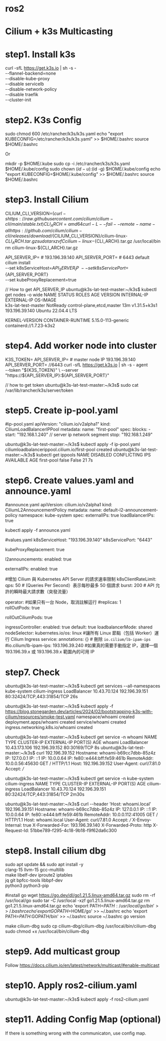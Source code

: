 # ros2
# Cilium + k3s Multicasting

# step1. Install k3s

curl -sfL https://get.k3s.io | sh -s - \
  --flannel-backend=none \
  --disable-kube-proxy \
  --disable servicelb \
  --disable-network-policy \
  --disable traefik \
  --cluster-init





# step2. K3s Config

sudo chmod 600 /etc/rancher/k3s/k3s.yaml
echo "export KUBECONFIG=/etc/rancher/k3s/k3s.yaml" >> $HOME/.bashrc
source $HOME/.bashrc

Or 

mkdir -p $HOME/.kube
sudo cp -i /etc/rancher/k3s/k3s.yaml $HOME/.kube/config
sudo chown $(id -u):$(id -g) $HOME/.kube/config
echo "export KUBECONFIG=$HOME/.kube/config" >> $HOME/.bashrc
source $HOME/.bashrc





# step3. Install Cilium

CILIUM_CLI_VERSION=$(curl -s https://raw.githubusercontent.com/cilium/cilium-cli/main/stable.txt)
CLI_ARCH=amd64
curl -L --fail --remote-name-all https://github.com/cilium/cilium-cli/releases/download/${CILIUM_CLI_VERSION}/cilium-linux-${CLI_ARCH}.tar.gz
sudo tar xzvfC cilium-linux-${CLI_ARCH}.tar.gz /usr/local/bin
rm cilium-linux-${CLI_ARCH}.tar.gz


API_SERVER_IP=<IP>  # 193.196.39.140 
API_SERVER_PORT=<PORT>  # 6443 default
cilium install \
  --set k8sServiceHost=${API_SERVER_IP} \
  --set k8sServicePort=${API_SERVER_PORT} \
  --set kubeProxyReplacement=true

// How to get API_SERVER_IP
ubuntu@k3s-lat-test-master:~/k3s$ kubectl get nodes -o wide
NAME                  STATUS     ROLES                       AGE   VERSION        INTERNAL-IP      EXTERNAL-IP   OS-IMAGE             
k3s-lat-test-master   NotReady   control-plane,etcd,master   13m   v1.31.5+k3s1   193.196.39.140   <none>        Ubuntu 22.04.4 LTS

KERNEL-VERSION       CONTAINER-RUNTIME
5.15.0-113-generic   containerd://1.7.23-k3s2





# step4. Add worker node into cluster

K3S_TOKEN=<TOKEN>
API_SERVER_IP=<IP>  # master node IP 193.196.39.140
API_SERVER_PORT=<PORT>   //6443
curl -sfL https://get.k3s.io | sh -s - agent \
  --token "${K3S_TOKEN}" \
  --server "https://${API_SERVER_IP}:${API_SERVER_PORT}"

// how to get token
ubuntu@k3s-lat-test-master:~/k3s$ sudo cat /var/lib/rancher/k3s/server/token





# step5. Create ip-pool.yaml

#ip-pool.yaml
apiVersion: "cilium.io/v2alpha1"
kind: CiliumLoadBalancerIPPool
metadata:
  name: "first-pool"
spec:
  blocks:
    - start: "192.168.1.240" // server ip network segment
      stop: "192.168.1.249"

ubuntu@k3s-lat-test-master:~/k3s$ kubectl apply -f ip-pool.yaml
ciliumloadbalancerippool.cilium.io/first-pool created
ubuntu@k3s-lat-test-master:~/k3s$ kubectl get ippools
NAME         DISABLED   CONFLICTING   IPS AVAILABLE   AGE
first-pool   false      False         21              7s





# step6. Create values.yaml and announce.yaml

#announce.yaml
apiVersion: cilium.io/v2alpha1
kind: CiliumL2AnnouncementPolicy
metadata:
  name: default-l2-announcement-policy
  namespace: kube-system
spec:
  externalIPs: true
  loadBalancerIPs: true

kubectl apply -f announce.yaml


#values.yaml
k8sServiceHost: "193.196.39.140"
k8sServicePort: "6443"

kubeProxyReplacement: true

l2announcements:
  enabled: true

externalIPs:
  enabled: true

#增加 Cilium 與 Kubernetes API Server 的請求速率限制
k8sClientRateLimit:
  qps: 50     # (Queries Per Second）表示每秒最多 50 個請求
  burst: 200   # API 允許的瞬時最大請求數（突發流量）

operator:
  #如果只有一台 Node，取消註解這行
  #replicas: 1  
  rollOutPods: true

rollOutCiliumPods: true

ingressController:
  enabled: true
  default: true
  loadbalancerMode: shared
  nodeSelector:
    kubernetes.io/os: linux  #讓所有 Linux 節點（包括 Worker）運行 Cilium Ingress
  service:
    annotations: {}  # 刪除 `io.cilium/lb-ipam-ips`
      #io.cilium/lb-ipam-ips: 193.196.39.240     #如果真的需要手動指定 IP，選擇一個 193.196.39.x 或 193.196.39.x 範圍內的可用 IP





# step7. Check 

ubuntu@k3s-lat-test-master:~/k3s$ kubectl get services --all-namespaces
kube-system   cilium-ingress   LoadBalancer   10.43.70.124    192.196.39.151   80:32424/TCP,443:31854/TCP   26s

ubuntu@k3s-lat-test-master:~/k3s$ kubectl apply -f https://blog.stonegarden.dev/articles/2024/02/bootstrapping-k3s-with-cilium/resources/smoke-test.yaml
namespace/whoami created
deployment.apps/whoami created
service/whoami created
ingress.networking.k8s.io/whoami created

ubuntu@k3s-lat-test-master:~/k3s$ kubectl get service -n whoami
NAME     TYPE           CLUSTER-IP      EXTERNAL-IP      PORT(S)        AGE
whoami   LoadBalancer   10.43.173.106   192.196.39.152   80:30169/TCP   8s
ubuntu@k3s-lat-test-master:~/k3s$ curl 192.196.39.152
Hostname: whoami-b69cc7dbb-85z4z
IP: 127.0.0.1
IP: ::1
IP: 10.0.0.64
IP: fe80::e444:bff:fe59:461b
RemoteAddr: 10.0.0.56:45630
GET / HTTP/1.1
Host: 192.196.39.152
User-Agent: curl/7.81.0
Accept: */*

ubuntu@k3s-lat-test-master:~/k3s$ kubectl get service -n kube-system cilium-ingress 
NAME             TYPE           CLUSTER-IP     EXTERNAL-IP      PORT(S)                      AGE
cilium-ingress   LoadBalancer   10.43.70.124   192.196.39.151   80:32424/TCP,443:31854/TCP   2m30s

ubuntu@k3s-lat-test-master:~/k3s$ curl --header 'Host: whoami.local' 192.196.39.151
Hostname: whoami-b69cc7dbb-85z4z
IP: 127.0.0.1
IP: ::1
IP: 10.0.0.64
IP: fe80::e444:bff:fe59:461b
RemoteAddr: 10.0.0.112:41005
GET / HTTP/1.1
Host: whoami.local
User-Agent: curl/7.81.0
Accept: */*
X-Envoy-Internal: true
X-Forwarded-For: 193.196.39.140
X-Forwarded-Proto: http
X-Request-Id: 51bbe789-f295-4c18-9b18-f9f62da6c300





# step8. Install cilium dbg

sudo apt update && sudo apt install -y \
  clang-15 llvm-15 gcc-multilib \
  make libelf-dev iproute2 iptables \
  jq git bpfcc-tools libbpf-dev \
  python3 python3-pip

#install go 
wget https://go.dev/dl/go1.21.5.linux-amd64.tar.gz
sudo rm -rf /usr/local/go
sudo tar -C /usr/local -xzf go1.21.5.linux-amd64.tar.gz
rm go1.21.5.linux-amd64.tar.gz
echo 'export PATH=$PATH:/usr/local/go/bin' >> ~/.bashrc
echo 'export GOPATH=$HOME/go' >> ~/.bashrc
echo 'export PATH=$PATH:$GOPATH/bin' >> ~/.bashrc
source ~/.bashrc
go version


make cilium-dbg
sudo cp cilium-dbg/cilium-dbg /usr/local/bin/cilium-dbg
sudo chmod +x /usr/local/bin/cilium-dbg





# step9. Add multicast group

Follow
https://docs.cilium.io/en/latest/network/multicast/#enable-multicast





# step10. Apply ros2-cilium.yaml

ubuntu@k3s-lat-test-master:~/k3s$ kubectl apply -f ros2-cilium.yaml





# step11. Adding Config Map (optional)
If there is something wrong with the communicaton, use config map.











